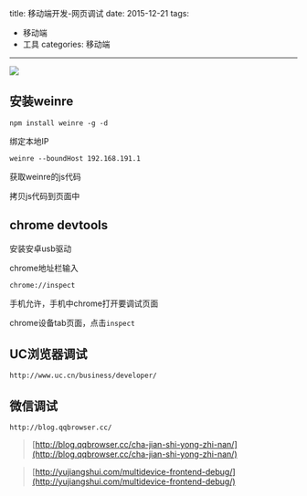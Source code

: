 title: 移动端开发-网页调试
date: 2015-12-21
tags:
  - 移动端
  - 工具
categories: 移动端
---

![](http://7xnnvs.com1.z0.glb.clouddn.com/6599310571354491293.jpg)


## 安装weinre

    npm install weinre -g -d

绑定本地IP

    weinre --boundHost 192.168.191.1

<!-- more -->    

获取weinre的js代码

拷贝js代码到页面中


## chrome devtools

安装安卓usb驱动

chrome地址栏输入

    chrome://inspect

手机允许，手机中chrome打开要调试页面

chrome设备tab页面，点击`inspect`


## UC浏览器调试

    http://www.uc.cn/business/developer/

## 微信调试

    http://blog.qqbrowser.cc/



> [http://blog.qqbrowser.cc/cha-jian-shi-yong-zhi-nan/](http://blog.qqbrowser.cc/cha-jian-shi-yong-zhi-nan/)

> [http://yujiangshui.com/multidevice-frontend-debug/](http://yujiangshui.com/multidevice-frontend-debug/)
